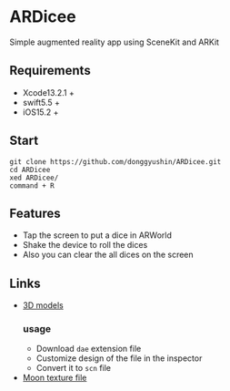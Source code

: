 # ARDicee
Simple augmented reality app using SceneKit and ARKit

## Requirements
- Xcode13.2.1 +
- swift5.5 +
- iOS15.2 +

## Start
```
git clone https://github.com/donggyushin/ARDicee.git
cd ARDicee
xed ARDicee/
command + R
```

## Features
- Tap the screen to put a dice in ARWorld
- Shake the device to roll the dices
- Also you can clear the all dices on the screen

## Links
- [3D models](https://www.turbosquid.com/AssetManager/Index.cfm?stgAction=getFiles&subAction=Download&intID=979691&intType=3&csrf=20E4C114E79E5F274B53EBF1FDAB2C5CA1A99641&showDownload=1&s=1)
  ### usage
    - Download ```dae``` extension file
    - Customize design of the file in the inspector
    - Convert it to ```scn``` file
- [Moon texture file](https://www.solarsystemscope.com/)
